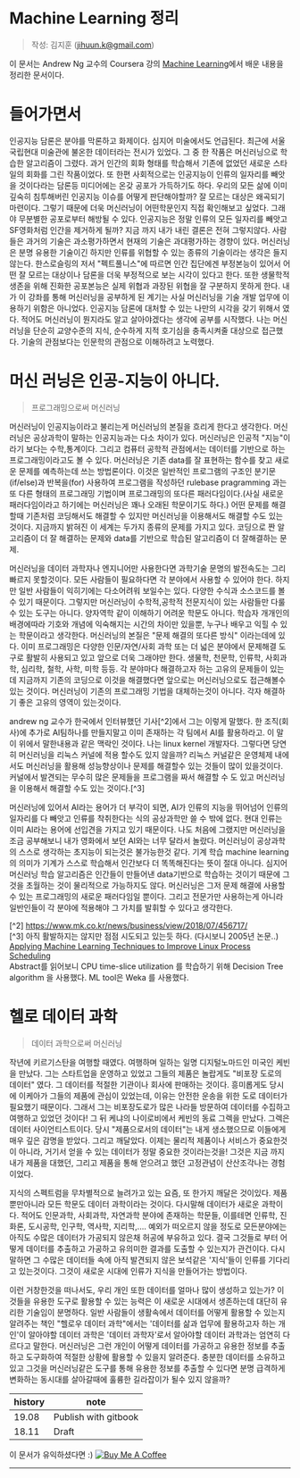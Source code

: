 # Machine Learning 정리
> 작성: 김지훈 (jihuun.k@gmail.com)  

이 문서는 Andrew Ng 교수의 Coursera 강의 [Machine Learning](https://www.coursera.org/learn/machine-learning)에서 배운 내용을 정리한 문서이다.  



# 들어가면서

인공지능 담론은 분야를 막론하고 화제이다. 심지어 미술에서도 언급된다. 최근에 서울 국립현대 미술관에 불온한 데이터라는 전시가 있었다. 그 중 한 작품은 머신러닝으로 학습한 알고리즘이 그렸다. 과거 인간의 회화 형태를 학습해서 기존에 없었던 새로운 스타일의 회화를 그린 작품이었다. 또 한편 사회적으로는 인공지능이 인류의 일자리를 빼앗을 것이다라는 담론등 미디어에는 온갖 공포가 가득하기도 하다. 우리의 모든 삶에 이미 깊숙히 침투해버린 인공지능 이슈를 어떻게 판단해야할까? 잘 모르는 대상은 왜곡되기 마련이다. 그렇기 때문에 더욱 머신러닝이 어떤학문인지 직접 확인해보고 싶었다. 그래야 무분별한 공포로부터 해방될 수 있다. 인공지능은 정말 인류의 모든 일자리를 빼앗고 SF영화처럼 인간을 제거하게 될까? 지금 까지 내가 내린 결론은 전혀 그렇지않다. 사람들은 과거의 기술은 과소평가하면서 현재의 기술은 과대평가하는 경향이 있다. 머신러닝은 분명 유용한 기술이긴 하지만 인류를 위협할 수 있는 종류의 기술이라는 생각은 들지 않는다. 한스로슬링의 저서 "펙트풀니스"에 따르면 인간 집단에겐 부정본능이 있어서 어떤 잘 모르는 대상이나 담론을 더욱 부정적으로 보는 시각이 있다고 한다. 또한 생물학적 생존을 위해 진화한 공포본능은 실제 위협과 과장된 위협을 잘 구분하지 못하게 한다. 내가 이 강좌를 통해 머신러닝을 공부하게 된 계기는 사실 머신러닝을 기술 개발 업무에 이용하기 위함은 아니었다. 인공지능 담론에 대처할 수 있는 나만의 시각을 갖기 위해서 였다. 적어도 머신러닝이 뭔지라도 알고 살아야겠다는 생각에 공부를 시작했다. 나는 머신러닝을 단순히 교양수준의 지식, 순수하게 지적 호기심을 충족시켜줄 대상으로 접근했다. 기술의 관점보다는 인문학의 관점으로 이해하려고 노력했다.

# 머신 러닝은 인공-지능이 아니다.
> 프로그래밍으로써 머신러닝

머신러닝이 인공지능이라고 불리는게 머신러닝의 본질을 흐리게 한다고 생각한다. 머신러닝은 공상과학이 말하는 인공지능과는 다소 차이가 있다. 머신러닝은 인공적 "지능"이라기 보다는 수학,통계이다. 그리고 컴퓨터 공학적 관점에서는 데이터를 기반으로 하는 프로그래밍이라고도 볼 수 있다. 머신러닝은 기존 data를 잘 표현하는 함수를 찾고 새로운 문제를 예측하는데 쓰는 방법론이다. 이것은 일반적인 프로그램의 구조인 분기문(if/else)과 반복을(for) 사용하여 프로그램을 작성하던 rulebase pragramming 과는 또 다른 형태의 프로그래밍 기법이며 프로그래밍의 또다른 패러다임이다.(사실 새로운 패러다임이라고 하기에는 머신러닝은 꽤나 오래된 학문이기도 하다.) 어떤 문제를 해결할때 기존처럼 코딩해서도 해결할 수 있지만 머신러닝을 이용해서도 해결할 수도 있는 것이다. 지금까지 밝혀진 이 세계는 두가지 종류의 문제를 가지고 있다. 코딩으로 짠 알고리즘이 더 잘 해결하는 문제와 data를 기반으로 학습된 알고리즘이 더 잘해결하는 문제.

머신러닝을 데이터 과학자나 엔지니어만 사용한다면 과학기술 문명의 발전속도는 그리 빠르지 못할것이다. 모든 사람들이 필요하다면 각 분야에서 사용할 수 있어야 한다. 하지만 일반 사람들이 익히기에는 다소어려워 보일수는 있다. 다양한 수식과 소스코드를 볼수 있기 때문이다. 그렇지만 머신러닝이 수학적,공학적 전문지식이 있는 사람들만 다룰 수 있는 도구는 아니다. 양자역학 같이 이해하기 어려운 학문도 아니다. 학습자 개개인의 배경에따라 기호와 개념에 익숙해지는 시간의 차이만 있을뿐, 누구나 배우고 익힐 수 있는 학문이라고 생각한다. 머신러닝의 본질은 "문제 해결의 또다른 방식" 이라는데에 있다. 이미 프로그래밍은 다양한 인문/자연/사회 과학 또는 더 넓은 분야에서 문제해결 도구로 활발히 사용되고 있고 앞으로 더욱 그래야만 한다. 생물학, 천문학, 인류학, 사회과학, 심리학, 철학, 사학, 미학 등등. 각 분야마다 해결하고자 하는 고유의 문제들이 있는데 지금까지 기존의 코딩으로 이것을 해결했다면 앞으로는 머신러닝으로도 접근해볼수 있는 것이다. 머신러닝이 기존의 프로그래밍 기법을 대체하는것이 아니다. 각자 해결하기 좋은 고유의 영역이 있는것이다.

andrew ng 교수가 한국에서 인터뷰했던 기사[^2]에서 그는 이렇게 말했다. 한 조직(회사)에 추가로 AI팀하나를 만들지말고 이미 존재하는 각 팀에서 AI를 활용하라고. 이 말이 위에서 말한내용과 같은 맥락인 것이다. 나는 linux kernel 개발자다. 그렇다면 당연히 머신러닝을 리눅스 커널에 적용 할수도 있지 않을까? 리눅스 커널같은 운영체제 내에서도 머신러닝을 활용해 성능향상이나 문제를 해결할수 있는 것들이 많이 있을것이다. 커널에서 발견되는 무수히 많은 문제들을 프로그램을 짜서 해결할 수 도 있고 머신러닝을 이용해서 해결할 수도 있는 것이다.[^3]

머신러닝에 있어서 AI라는 용어가 더 부각이 되면, AI가 인류의 지능을 뛰어넘어 인류의 일자리를 다 빼앗고 인류를 착취한다는 식의 공상과학만 쓸 수 밖에 없다. 현대 인류는 이미 AI라는 용어에 선입견을 가지고 있기 때문이다. 나도 처음에 그랬지만 머신러닝을 조금 공부해보니 내가 영화에서 보던 AI와는 너무 달라서 놀랐다. 머신러닝이 공상과학의 스스로 생각하는 초지능이 되는것은 불가능한것 같다. 기계 학습 machine learning의 의미가 기계가 스스로 학습해서 인간보다 더 똑똑해진다는 뜻이 절대 아니다. 심지어 머신러닝 학습 알고리즘은 인간들이 만들어낸 data기반으로 학습하는 것이기 때문에 그것을 초월하는 것이 물리적으로 가능하지도 않다. 머신러닝은 그저 문제 해결에 사용할 수 있는 프로그래밍의 새로운 패러다임일 뿐이다. 그리고 전문가만 사용하는게 아니라 일반인들이 각 분야에 적용해야 그 가치를 발휘할 수 있다고 생각한다.

[^2] https://www.mk.co.kr/news/business/view/2018/07/456717/  
[^3] 아직 활발하지는 않지만 점점 시도되고 있는듯 하다. (다시보니 2005년 논문..)  
[Applying Machine Learning Techniques to Improve Linux Process Scheduling](https://ieeexplore.ieee.org/document/4085157)  
Abstract를 읽어보니 CPU time-slice utilization 를 학습하기 위해 Decision Tree algorithm 을 사용했다. ML tool은 Weka 를 사용했다.  

# 헬로 데이터 과학
> 데이터 과학으로써 머신러닝

작년에 키르기스탄을 여행할 때였다. 여행하며 일하는 일명 디지털노마드인 미국인 케빈을 만났다. 그는 스타트업을 운영하고 있었고 그들의 제품은 놀랍게도 "비포장 도로의 데이터" 였다. 그 데이터를 적절한 기관이나 회사에 판매하는 것이다. 흥미롭게도 당시에 이케아가 그들의 제품에 관심이 있었는데, 이유는 안전한 운송을 위한 도로 데이터가 필요했기 때문이다. 그래서 그는 비포장도로가 많은 나라들 방문하여 데이터를 수집하고 여행하고 있었던 것이다! 그 뒤 케냐의 나이로비에서 케빈의 동료 그렉을 만났다. 그렉은 데이터 사이언티스트이다. 당시 "제품으로서의 데이터"는 내게 생소했으므로 이들에게 매우 깊은 감명을 받았다. 그리고 깨달았다. 이제는 물리적 제품이나 서비스가 중요한것이 아니라, 거기서 얻을 수 있는 데이터가 정말 중요한 것이라는것을! 그것은 지금 까지 내가 제품을 대했던, 그리고 제품을 통해 얻으려고 했던 고정관념이 산산조각나는 경험이었다.

지식의 스펙트럼을 무차별적으로 늘려가고 있는 요즘, 또 한가지 깨달은 것이있다. 제품 뿐만아니라 모든 학문도 데이터 과학이라는 것이다. 다시말해 데이터가 새로운 과학이다. 적어도 인문과학, 사회과학, 자연과학 분야에 존재하는 학문들, 이를테면 인류학, 진화론, 도시공학, 인구학, 역사학, 지리학,.... 예외가 떠오르지 않을 정도로 모든분야에는 아직도 수많은 데이터가 가공되지 않은채 허공에 부유하고 있다. 결국 그것들로 부터 어떻게 데이터를 추출하고 가공하고 유의미한 결과를 도출할 수 있는지가 관건이다. 다시말하면 그 수많은 데이터들 속에 아직 발견되지 않은 보석같은 '지식'들이 인류를 기다리고 있는것이다. 그것이 새로운 시대에 인류가 지식을 만들어가는 방법이다.

이런 거창한것을 떠나서도, 우리 개인 또한 데이터를 얼마나 많이 생성하고 있는가? 이것들을 유용한 도구로 활용할 수 있는 능력은 이 새로운 시대에서 생존하는데 대단히 유리한 기술임이 분명하다. 일반 사람들이 생활속에서 데이터를 어떻게 활용할 수 있는지 알려주는 책인 "헬로우 데이터 과학"에서는 '데이터를 삶과 업무에 활용하고자 하는 개인'이 알아야할 데이터 과학은 '데이터 과학자'로서 알아야할 데이터 과학과는 엄연히 다르다고 말한다. 머신러닝은 그런 개인이 어떻게 데이터를 가공하고 유용한 정보를 추출하고 도구화하여 적절한 상황에 활용할 수 있을지 알려준다. 충분한 데이터를 소유하고 있고 그것을 머신러닝같은 도구를 통해 유용한 정보를 추출할 수 있다면 분명 급격하게 변화하는 동시대를 살아갈때에 훌륭한 길라잡이가 될수 있지 않을까?


| history | note |
|---|---|
| 19.08 | Publish with gitbook |
| 18.11 | Draft |



이 문서가 유익하셨다면 :)
<a href="https://www.buymeacoffee.com/OykLbDd0J" target="_blank"><img src="https://bmc-cdn.nyc3.digitaloceanspaces.com/BMC-button-images/custom_images/orange_img.png" alt="Buy Me A Coffee" style="height: auto !important;width: auto !important;" ></a>


---
